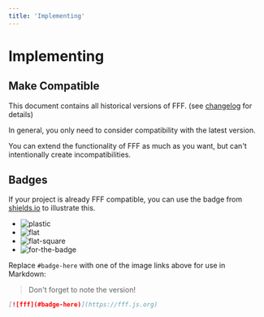 ```yaml
---
title: 'Implementing'
---
```


# Implementing

## Make Compatible

This document contains all historical versions of FFF. (see [changelog](/version/changelog.html) for details)

In general, you only need to consider compatibility with the latest version.

You can extend the functionality of FFF as much as you want, but can't intentionally create incompatibilities.

## Badges

If your project is already FFF compatible,
you can use the badge from [shields.io](https://shields.io) to illustrate this.

<script setup>
  import { version as packageVersion } from '../package.json'
  const version = packageVersion.split('.').slice(0,2).join('.')
</script>

<ul>
  <li><img :src="`https://img.shields.io/badge/%F0%9F%8C%9F%20F%20F%20F-${version}-yellow?style=plastic`" alt="plastic"></li>
  <li><img :src="`https://img.shields.io/badge/%F0%9F%8C%9F%20F%20F%20F-${version}-yellow?style=flat`" alt="flat"></li>
  <li><img :src="`https://img.shields.io/badge/%F0%9F%8C%9F%20F%20F%20F-${version}-yellow?style=flat-square`" alt="flat-square"></li>
  <li><img :src="`https://img.shields.io/badge/%F0%9F%8C%9F%20F%20F%20F-${version}-yellow?style=for-the-badge`" alt="for-the-badge"></li>
</ul>

Replace `#badge-here` with one of the image links above for use in Markdown:

> Don't forget to note the version!

```md
[![fff](#badge-here)](https://fff.js.org)
```
